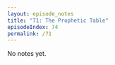 ```yaml
---
layout: episode_notes
title: "71: The Prophetic Table"
episodeIndex: 74
permalink: /71
---
```

No notes yet.
